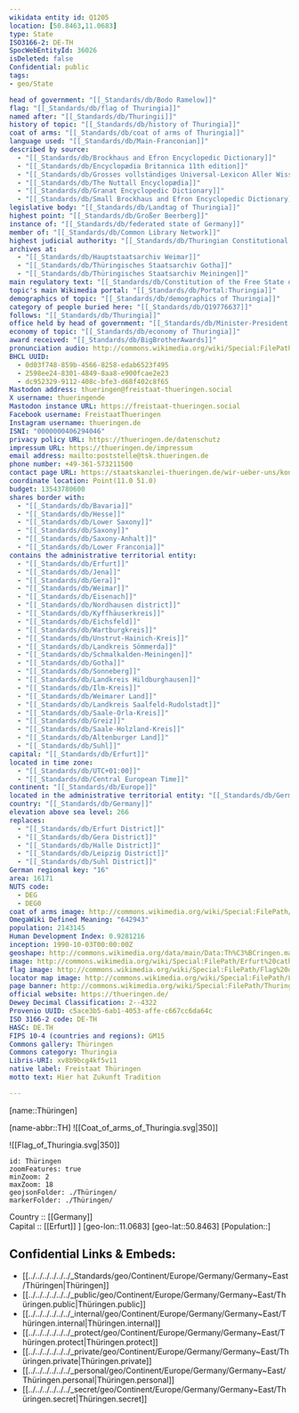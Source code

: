 ```yaml
---
wikidata entity id: Q1205
location: [50.8463,11.0683] 
type: State
ISO3166-2: DE-TH
SpocWebEntityId: 36026
isDeleted: false
Confidential: public
tags:
- geo/State

head of government: "[[_Standards/db/Bodo Ramelow]]"
flag: "[[_Standards/db/flag of Thuringia]]"
named after: "[[_Standards/db/Thuringii]]"
history of topic: "[[_Standards/db/history of Thuringia]]"
coat of arms: "[[_Standards/db/coat of arms of Thuringia]]"
language used: "[[_Standards/db/Main-Franconian]]"
described by source:
  - "[[_Standards/db/Brockhaus and Efron Encyclopedic Dictionary]]"
  - "[[_Standards/db/Encyclopædia Britannica 11th edition]]"
  - "[[_Standards/db/Grosses vollständiges Universal-Lexicon Aller Wissenschafften und Künste]]"
  - "[[_Standards/db/The Nuttall Encyclopædia]]"
  - "[[_Standards/db/Granat Encyclopedic Dictionary]]"
  - "[[_Standards/db/Small Brockhaus and Efron Encyclopedic Dictionary]]"
legislative body: "[[_Standards/db/Landtag of Thuringia]]"
highest point: "[[_Standards/db/Großer Beerberg]]"
instance of: "[[_Standards/db/federated state of Germany]]"
member of: "[[_Standards/db/Common Library Network]]"
highest judicial authority: "[[_Standards/db/Thuringian Constitutional Court]]"
archives at:
  - "[[_Standards/db/Hauptstaatsarchiv Weimar]]"
  - "[[_Standards/db/Thüringisches Staatsarchiv Gotha]]"
  - "[[_Standards/db/Thüringisches Staatsarchiv Meiningen]]"
main regulatory text: "[[_Standards/db/Constitution of the Free State of Thuringia]]"
topic's main Wikimedia portal: "[[_Standards/db/Portal:Thuringia]]"
demographics of topic: "[[_Standards/db/demographics of Thuringia]]"
category of people buried here: "[[_Standards/db/Q19776637]]"
follows: "[[_Standards/db/Thuringia]]"
office held by head of government: "[[_Standards/db/Minister-President of Thuringia]]"
economy of topic: "[[_Standards/db/economy of Thuringia]]"
award received: "[[_Standards/db/BigBrotherAwards]]"
pronunciation audio: http://commons.wikimedia.org/wiki/Special:FilePath/De-Th%C3%BCringen2.ogg
BHCL UUID:
  - 0d03f748-859b-4566-8258-edab6523f495
  - 2598ee24-8301-4849-8aa8-e900fcae2e23
  - dc952329-9112-408c-bfe3-d68f402c8f65
Mastodon address: thueringen@freistaat-thueringen.social
X username: thueringende
Mastodon instance URL: https://freistaat-thueringen.social
Facebook username: FreistaatThueringen
Instagram username: thueringen.de
ISNI: "0000000406294046"
privacy policy URL: https://thueringen.de/datenschutz
impressum URL: https://thueringen.de/impressum
email address: mailto:poststelle@tsk.thueringen.de
phone number: +49-361-573211500
contact page URL: https://staatskanzlei-thueringen.de/wir-ueber-uns/kontakt
coordinate location: Point(11.0 51.0)
budget: 13543780600
shares border with:
  - "[[_Standards/db/Bavaria]]"
  - "[[_Standards/db/Hesse]]"
  - "[[_Standards/db/Lower Saxony]]"
  - "[[_Standards/db/Saxony]]"
  - "[[_Standards/db/Saxony-Anhalt]]"
  - "[[_Standards/db/Lower Franconia]]"
contains the administrative territorial entity:
  - "[[_Standards/db/Erfurt]]"
  - "[[_Standards/db/Jena]]"
  - "[[_Standards/db/Gera]]"
  - "[[_Standards/db/Weimar]]"
  - "[[_Standards/db/Eisenach]]"
  - "[[_Standards/db/Nordhausen district]]"
  - "[[_Standards/db/Kyffhäuserkreis]]"
  - "[[_Standards/db/Eichsfeld]]"
  - "[[_Standards/db/Wartburgkreis]]"
  - "[[_Standards/db/Unstrut-Hainich-Kreis]]"
  - "[[_Standards/db/Landkreis Sömmerda]]"
  - "[[_Standards/db/Schmalkalden-Meiningen]]"
  - "[[_Standards/db/Gotha]]"
  - "[[_Standards/db/Sonneberg]]"
  - "[[_Standards/db/Landkreis Hildburghausen]]"
  - "[[_Standards/db/Ilm-Kreis]]"
  - "[[_Standards/db/Weimarer Land]]"
  - "[[_Standards/db/Landkreis Saalfeld-Rudolstadt]]"
  - "[[_Standards/db/Saale-Orla-Kreis]]"
  - "[[_Standards/db/Greiz]]"
  - "[[_Standards/db/Saale-Holzland-Kreis]]"
  - "[[_Standards/db/Altenburger Land]]"
  - "[[_Standards/db/Suhl]]"
capital: "[[_Standards/db/Erfurt]]"
located in time zone:
  - "[[_Standards/db/UTC+01:00]]"
  - "[[_Standards/db/Central European Time]]"
continent: "[[_Standards/db/Europe]]"
located in the administrative territorial entity: "[[_Standards/db/Germany]]"
country: "[[_Standards/db/Germany]]"
elevation above sea level: 266
replaces:
  - "[[_Standards/db/Erfurt District]]"
  - "[[_Standards/db/Gera District]]"
  - "[[_Standards/db/Halle District]]"
  - "[[_Standards/db/Leipzig District]]"
  - "[[_Standards/db/Suhl District]]"
German regional key: "16"
area: 16171
NUTS code:
  - DEG
  - DEG0
coat of arms image: http://commons.wikimedia.org/wiki/Special:FilePath/Coat%20of%20arms%20of%20Thuringia.svg
OmegaWiki Defined Meaning: "642943"
population: 2143145
Human Development Index: 0.9281216
inception: 1990-10-03T00:00:00Z
geoshape: http://commons.wikimedia.org/data/main/Data:Th%C3%BCringen.map
image: http://commons.wikimedia.org/wiki/Special:FilePath/Erfurt%20cathedral%20and%20severi%20church.jpg
flag image: http://commons.wikimedia.org/wiki/Special:FilePath/Flag%20of%20Thuringia.svg
locator map image: http://commons.wikimedia.org/wiki/Special:FilePath/Locator%20map%20Thuringia%20in%20Germany.svg
page banner: http://commons.wikimedia.org/wiki/Special:FilePath/Thuringia%20Wikivoyage%20banner.png
official website: https://thueringen.de/
Dewey Decimal Classification: 2--4322
Provenio UUID: c5ace3b5-6ab1-4053-affe-c667cc6da64c
ISO 3166-2 code: DE-TH
HASC: DE.TH
FIPS 10-4 (countries and regions): GM15
Commons gallery: Thüringen
Commons category: Thuringia
Libris-URI: xv8b9bcg4kf5v11
native label: Freistaat Thüringen
motto text: Hier hat Zukunft Tradition

---
```


[name::Thüringen] 

[name-abbr::TH] 
![[Coat_of_arms_of_Thuringia.svg|350]] 

![[Flag_of_Thuringia.svg|350]] 

```leaflet
id: Thüringen
zoomFeatures: true 
minZoom: 2 
maxZoom: 18
geojsonFolder: ./Thüringen/
markerFolder: ./Thüringen/
```

Country :: [[Germany]]  
Capital :: [[Erfurt]] ] 
[geo-lon::11.0683] 
[geo-lat::50.8463] 
[Population::] 



## Confidential Links & Embeds: 
- [[../../../../../../_Standards/geo/Continent/Europe/Germany/Germany~East/Thüringen|Thüringen]] 
- [[../../../../../../_public/geo/Continent/Europe/Germany/Germany~East/Thüringen.public|Thüringen.public]] 
- [[../../../../../../_internal/geo/Continent/Europe/Germany/Germany~East/Thüringen.internal|Thüringen.internal]] 
- [[../../../../../../_protect/geo/Continent/Europe/Germany/Germany~East/Thüringen.protect|Thüringen.protect]] 
- [[../../../../../../_private/geo/Continent/Europe/Germany/Germany~East/Thüringen.private|Thüringen.private]] 
- [[../../../../../../_personal/geo/Continent/Europe/Germany/Germany~East/Thüringen.personal|Thüringen.personal]] 
- [[../../../../../../_secret/geo/Continent/Europe/Germany/Germany~East/Thüringen.secret|Thüringen.secret]] 
